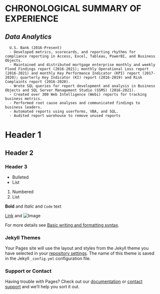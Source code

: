 # CHRONOLOGICAL SUMMARY OF EXPERIENCE

## _Data Analytics_
      U.S. Bank (2016-Present)
      - Developed metrics, scorecards, and reporting rhythms for compliance reporting in Access, Excel, Tableau, PowerBI, and Business Objects.
      - Maintained and distributed mortgage enterprise monthly and weekly Flood Findings report (2016-2021); monthly Operational Loss report (2016-2021) and monthly Key Performance Indicator (KPI) report (2017-2020); quarterly Key Indicator (KI) report (2016-2019) and Risk Complaints report (2016-2020).
      - Wrote SQL queries for report development and analysis in Business Objects and SQL Server Management Studio (SSMS) (2016-2021). 
      - Created over 300 Web Intelligence (Webi) reports for tracking business metrics. 
      - Performed root cause analyses and communicated findings to business leaders.
      - Automated reports using userforms, VBA, and SQL.
      - Audited report warehouse to remove unused reports 

# Header 1
## Header 2
### Header 3

- Bulleted
- List

1. Numbered
2. List

**Bold** and _Italic_ and `Code` text

[Link](url) and ![Image](src)

For more details see [Basic writing and formatting syntax](https://docs.github.com/en/github/writing-on-github/getting-started-with-writing-and-formatting-on-github/basic-writing-and-formatting-syntax).

### Jekyll Themes

Your Pages site will use the layout and styles from the Jekyll theme you have selected in your [repository settings](https://github.com/BrettMFoster/Prefessional-Resume/settings/pages). The name of this theme is saved in the Jekyll `_config.yml` configuration file.

### Support or Contact

Having trouble with Pages? Check out our [documentation](https://docs.github.com/categories/github-pages-basics/) or [contact support](https://support.github.com/contact) and we’ll help you sort it out.

